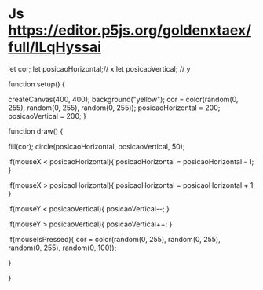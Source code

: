 # Js https://editor.p5js.org/goldenxtaex/full/ILqHyssai
let cor;
let posicaoHorizontal;// x
let posicaoVertical; // y

function setup() {
  
  createCanvas(400, 400);
  background("yellow");
  cor = color(random(0, 255), random(0, 255), random(0, 255));
  posicaoHorizontal = 200;
  posicaoVertical = 200;
}

function draw() {
  
  fill(cor);
  circle(posicaoHorizontal, posicaoVertical, 50);
  
  if(mouseX < posicaoHorizontal){
   posicaoHorizontal = posicaoHorizontal - 1; 
  }
  
  if(mouseX > posicaoHorizontal){
    posicaoHorizontal = posicaoHorizontal + 1;
  }

  if(mouseY < posicaoVertical){
  posicaoVertical--;
}

  if(mouseY > posicaoVertical){
    posicaoVertical++;
  }

  if(mouseIsPressed){
    cor = color(random(0, 255), random(0, 255), random(0, 255),
                random(0, 100));
  
  }


} 








